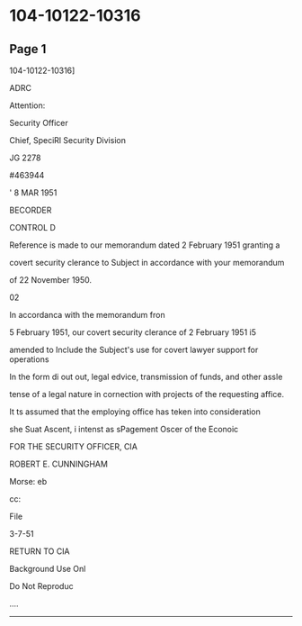 # 104-10122-10316

## Page 1

104-10122-10316]

ADRC

Attention:

Security Officer

Chief, SpeciRl Security Division

JG 2278

#463944

' 8 MAR 1951

BECORDER

CONTROL D

Reference is made to our memorandum dated 2 February 1951 granting a

covert security clerance to Subject in accordance with your memorandum

of 22 November 1950.

02

In accordanca with the memorandum fron

5 February 1951, our covert security clerance of 2 February 1951 i5

amended to Include the Subject's use for covert lawyer support for operations

In the form di out out, legal edvice, transmission of funds, and other assle

tense of a legal nature in cornection with projects of the requesting affice.

It ts assumed that the employing office has teken into consideration

she Suat Ascent, i intenst as sPagement Oscer of the Econoic

FOR THE SECURITY OFFICER, CIA

ROBERT E. CUNNINGHAM

Morse: eb

cc:

File

3-7-51

RETURN TO CIA

Background Use Onl

Do Not Reproduc

....

---

